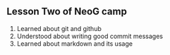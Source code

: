 ## Lesson Two of NeoG camp

1. Learned about git and github
1. Understood about writing good commit messages
1. Learned about markdown and its usage